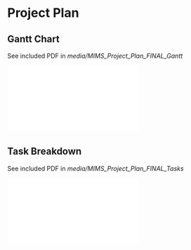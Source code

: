 # Project Plan  

## Gantt Chart  

See included PDF in *media/MIMS_Project_Plan_FINAL_Gantt*

![](media/MIMS_Project_Plan_FINAL_Gantt.pdf)  

## Task Breakdown  

See included PDF in *media/MIMS_Project_Plan_FINAL_Tasks*  

![](media/MIMS_Project_Plan_FINAL_Tasks.pdf)    
